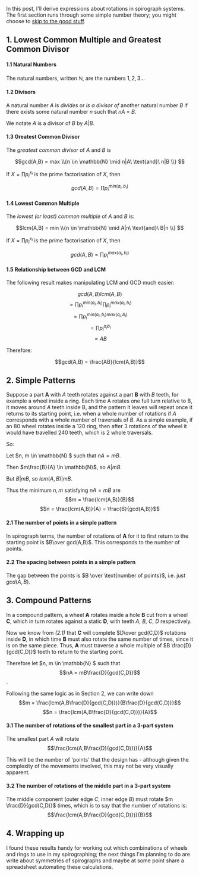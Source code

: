 In this post, I'll derive expressions about rotations in spirograph systems. The first section runs through some simple number theory; you might choose to [skip to the good stuff](http://localhost:4200/blog/2020-05-29-Spirograph-Maths-I#2-simple-patterns).

## 1. Lowest Common Multiple and Greatest Common Divisor

#### 1.1 Natural Numbers

The natural numbers, written $\mathbb{N}$, are the numbers $1, 2, 3 \ldots$

#### 1.2 Divisors

A natural number $A$ is *divides* or *is a divisor of* another natural number $B$ if there exists some natural number $n$ such that $nA$ = $B$.

We notate $A$ is a divisor of $B$ by $A|B$.

#### 1.3 Greatest Common Divisor

The *greatest common divisor* of $A$ and $B$ is

$$gcd(A,B) = max \\{n \in \mathbb{N} \mid n|A\ \text{and}\ n|B \\} $$

If $X = \prod{p_{i}^{x_i}}$ is the prime factorisation of $X$, then

$$gcd(A,B) =  \prod{p_{i}^{min(a_i, b_i)}}$$

#### 1.4 Lowest Common Multiple

The *lowest (or least) common multiple* of $A$ and $B$ is:

$$lcm(A,B) = min \\{n \in \mathbb{N} \mid A|n\ \text{and}\ B|n \\} $$

If $X = \prod{p_{i}^{x_i}}$ is the prime factorisation of $X$, then

$$gcd(A,B) =  \prod{p_{i}^{max(a_i, b_i)}}$$

#### 1.5 Relationship between GCD and LCM

The following result makes manipulating LCM and GCD much easier:

$$gcd(A,B)lcm(A,B)$$
$$ = \prod{p_{i}^{min(a_i, b_i)}}\prod{p_{i}^{max(a_i, b_i)}} $$
$$ = \prod{p_{i}^{min(a_i, b_i)max(a_i, b_i)}} $$
$$ = \prod{p_{i}^{a_i b_i}} $$
$$ = A B $$

Therefore:

$$gcd(A,B) = \frac{AB}{lcm(A,B)}$$

## 2. Simple Patterns

Suppose a part $\mathbf{A}$ with $A$ teeth rotates against a part $\mathbf{B}$ with $B$ teeth, for example a wheel inside a ring. Each time A rotates one full turn relative to B, it moves around $A$ teeth inside B, and the pattern it leaves will repeat once it returns to its starting point, i.e. when a whole number of rotations if $A$ corresponds with a whole number of traversals of $B$. As a simple example, if an 80 wheel rotates inside a 120 ring, then after 3 rotations of the wheel it would have travelled 240 teeth, which is 2 whole traversals.

So:

Let $n, m \in \mathbb{N} $ such that $nA = mB$. 

Then $m\frac{B}{A} \in \mathbb{N}$, so $A|mB$.

But $B|mB$, so $lcm(A,B)|mB$.

Thus the minimum $n, m$ satisfying $nA=mB$ are
$$m = \frac{lcm(A,B)}{B}$$
$$n = \frac{lcm(A,B)}{A} = \frac{B}{gcd(A,B)}$$

#### 2.1 The number of points in a simple pattern

In spirograph terms, the number of rotations of $\mathbf{A}$ for it to first return to the starting point is $B\over gcd(A,B)$. This corresponds to the number of points.

#### 2.2 The spacing between points in a simple pattern

The gap between the points is $B \over \text{number of points}$, i.e. just $gcd(A,B)$.

## 3. Compound Patterns

In a compound pattern, a wheel $\mathbf{A}$ rotates inside a hole $\mathbf{B}$ cut from a wheel $\mathbf{C}$, which in turn rotates against a static $\mathbf{D}$, with teeth $A$, $B$, $C$, $D$ respectively.

Now we know from *(2.1)* that $\mathbf{C}$ will complete $D\over gcd(C,D)$ rotations inside $\mathbf{D}$, in which time $\mathbf{B}$ must also rotate the same number of times, since it is on the same piece. Thus, $\mathbf{A}$ must traverse a whole multiple of $B \frac{D}{gcd(C,D)}$ teeth to return to the starting point.

Therefore let $n, m \in \mathbb{N} $ such that $$nA = mB\frac{D}{gcd(C,D)}$$.

Following the same logic as in Section 2, we can write down
$$m = \frac{lcm(A,B\frac{D}{gcd(C,D)})}{B\frac{D}{gcd(C,D)}}$$
$$n = \frac{lcm(A,B\frac{D}{gcd(C,D)})}{A}$$

#### 3.1 The number of rotations of the smallest part in a 3-part system

The smallest part $A$ will rotate 
$$\frac{lcm(A,B\frac{D}{gcd(C,D)})}{A}$$

This will be the number of 'points' that the design has - although given the complexity of the movements involved, this may not be very visually apparent.

#### 3.2 The number of rotations of the middle part in a 3-part system

The middle component (outer edge $C$, inner edge $B$) must rotate $m \frac{D}{gcd(C,D)}$ times, which is to say that the number of rotations is:
$$\frac{lcm(A,B\frac{D}{gcd(C,D)})}{B}$$

## 4. Wrapping up

I found these results handy for working out which combinations of wheels and rings to use in my spirographing; the next things I'm planning to do are write about symmetries of spirographs and maybe at some point share a spreadsheet automating these calculations.